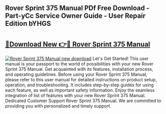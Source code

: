 ## Rover Sprint 375 Manual PDf Free Download - Part-yCc Service Owner Guide - User Repair Edition bYHGS

# <h2><a href="http://bc72027.oget.top/?id=Rover+Sprint+375+Manual">🔗Download New 👉🔴 Rover Sprint 375 Manual</a></h2>

[![Rover Sprint 375 Manual new download](https://i.imgur.com/5g1atiW.png)](http://bc72027.oget.top/?id=Rover+Sprint+375+Manual)
Let's Get Started! This user manual is your passport to the world of possibilities with your new Rover Sprint 375 Manual. Get acquainted with its features, installation process, and operating guidelines. Before using your Rover Sprint 375 Manual, please refer to this user manual for detailed instructions on product setup, operation, and troubleshooting. It includes step-by-step guides for using each feature, as well as important safety information. Enjoy the seamless integration of list of features with your new Rover Sprint 375 Manual. Dedicated Customer Support Rover Sprint 375 Manual. We are committed to providing you with personalized and timely support.
